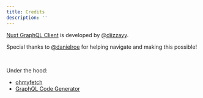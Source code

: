 ```yaml
---
title: Credits
description: ''
---
```


[Nuxt GraphQL Client](https://github.com/diizzayy/nuxt-graphql-client) is developed by [@diizzayy](https://github.com/diizzayy).

Special thanks to [@danielroe](https://github.com/danielroe) for helping navigate and making this possible!

<br>

Under the hood:
- [ohmyfetch](https://github.com/unjs/ohmyfetch)
- [GraphQL Code Generator](https://www.graphql-code-generator.com/)
